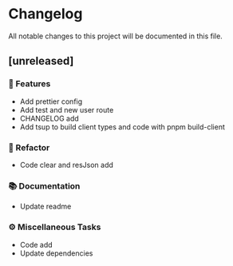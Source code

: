 # Changelog

All notable changes to this project will be documented in this file.

## [unreleased]

### 🚀 Features

- Add prettier config
- Add test and new user route
- CHANGELOG add
- Add tsup to build client types and code with pnpm build-client

### 🚜 Refactor

- Code clear and resJson add

### 📚 Documentation

- Update readme

### ⚙️ Miscellaneous Tasks

- Code add
- Update dependencies

<!-- generated by git-cliff -->
